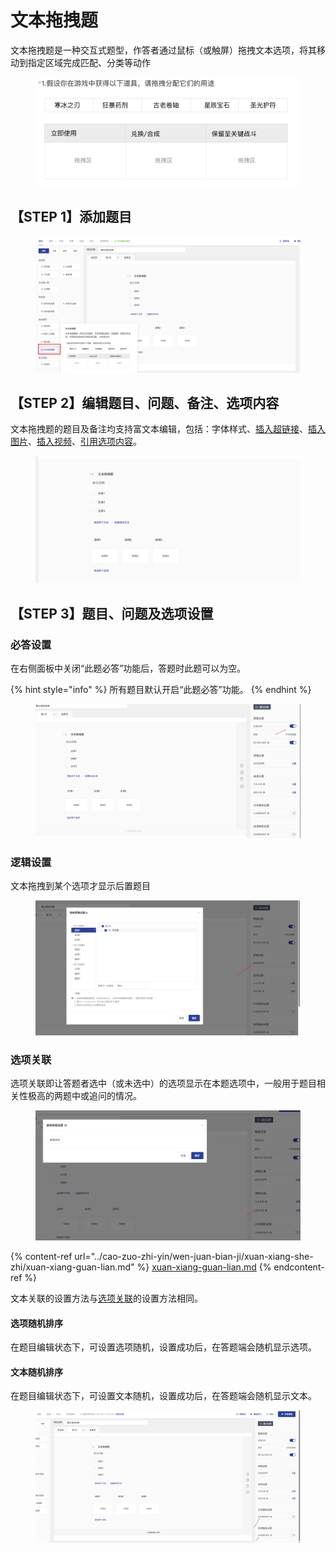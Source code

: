 # 文本拖拽题

文本拖拽题是一种交互式题型，作答者通过鼠标（或触屏）拖拽文本选项，将其移动到指定区域完成匹配、分类等动作

<figure><img src="../.gitbook/assets/image (1) (1).png" alt=""><figcaption></figcaption></figure>

## &#x20;【STEP 1】添加题目

<figure><img src="../.gitbook/assets/image (1121).png" alt=""><figcaption></figcaption></figure>

##

## 【STEP 2】编辑题目、问题、备注、选项内容

文本拖拽题的题目及备注均支持富文本编辑，包括：字体样式、[插入超链接](../cao-zuo-zhi-yin/wen-juan-bian-ji/cha-ru-chao-lian-jie.md)、[插入图片](../cao-zuo-zhi-yin/wen-juan-bian-ji/cha-ru-tu-pian.md)、[插入视频](../cao-zuo-zhi-yin/wen-juan-bian-ji/cha-ru-shi-pin.md)、[引用选项内容](../cao-zuo-zhi-yin/wen-juan-bian-ji/nei-rong-yin-yong.md)。



<figure><img src="../.gitbook/assets/image (1122).png" alt=""><figcaption></figcaption></figure>

## 【STEP 3】题目、问题及选项设置

### 必答设置

在右侧面板中关闭“此题必答”功能后，答题时此题可以为空。

{% hint style="info" %}
所有题目默认开启“此题必答”功能。
{% endhint %}

<figure><img src="../.gitbook/assets/image (1123).png" alt=""><figcaption></figcaption></figure>

### 逻辑设置

文本拖拽到某个选项才显示后置题目

<figure><img src="../.gitbook/assets/image (1126).png" alt=""><figcaption></figcaption></figure>

### 选项关联

选项关联即让答题者选中（或未选中）的选项显示在本题选项中，一般用于题目相关性极高的两题中或追问的情况。

<figure><img src="../.gitbook/assets/image (1125).png" alt=""><figcaption></figcaption></figure>

{% content-ref url="../cao-zuo-zhi-yin/wen-juan-bian-ji/xuan-xiang-she-zhi/xuan-xiang-guan-lian.md" %}
[xuan-xiang-guan-lian.md](../cao-zuo-zhi-yin/wen-juan-bian-ji/xuan-xiang-she-zhi/xuan-xiang-guan-lian.md)
{% endcontent-ref %}

文本关联的设置方法与[选项关联](../cao-zuo-zhi-yin/wen-juan-bian-ji/xuan-xiang-she-zhi/xuan-xiang-guan-lian.md)的设置方法相同。

#### 选项随机排序

在题目编辑状态下，可设置选项随机，设置成功后，在答题端会随机显示选项。

#### 文本随机排序

在题目编辑状态下，可设置文本随机，设置成功后，在答题端会随机显示文本。

<figure><img src="../.gitbook/assets/image (1124).png" alt=""><figcaption></figcaption></figure>

